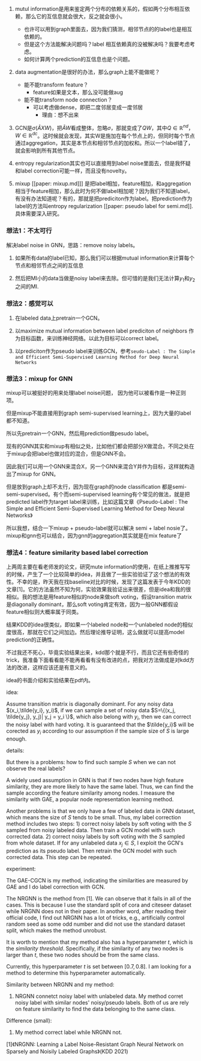 1. mutul information是用来鉴定两个分布的依赖关系的，假如两个分布相互依赖，那么它的互信息就会很大，反之就会很小。
   - 也许可以用到graph里面去，因为我们猜测，相邻节点的的label也是相互依赖的。
   - 但是这个方法能解决问题吗？label 相互依赖真的没被解决吗？我要考虑考虑。
   - 如何计算两个prediction的互信息也是个问题。
2. data augmentation是很好的办法，那么graph上能不能做呢？
   - 能不能transform feature？
       - feature如果是文本，那么没可能做aug
   - 能不能transform node connection？
       - 可以考虑做dense，即把二度邻居变成一度邻居
           - 理由：想不出来
3. GCN是$\sigma(\tilde{A}XW)$，把$\tilde{A}W$看成整体，忽略$\sigma$，那就变成了$QW$，其中$Q\in{\mathbb{R}^{nd}}$，$W\in\mathbb{R}^{dc}$。这时候就会发现，其实W是施加在每个节点上的，但同时每个节点通过aggregation，其实是本节点和相邻节点的加权和。所以一个label错了，就会影响到所有其他节点。

4. entropy regularization其实也可以直接用到label noise里面去，但是我怀疑和label correction可能一样，而且没有novelty。

5. mixup [[paper: mixup.md]]] 是把label相加，feature相加，和aggregation相当于feature相加，那么此时为何不做label相加呢？因为我们不知道label，有没有办法知道呢？有的，那就是把prediciton作为label。把prediction作为label的方法叫entropy regularization [[paper: pseudo label for semi.md]]. 具体需要深入研究。


### 想法1：不太可行

解决label noise in GNN，思路：remove noisy labels。

1. 如果所有data的label已知，那么我们可以根据mutual information来计算每个节点和相邻节点之间的互信息

2. 然后把MI小的data当做是noisy label来去除。但可惜的是我们无法计算$y_1$和$y_2$之间的MI.

### 想法2：感觉可以

1. 在labeled data上pretrain一个GCN。

2. 以maximize mutual information between label prediciton of neighbors 作为目标函数，来训练神经网络。以此为目标可以correct label。

3. 以prediciton作为pseudo label来训练GCN，参考`seudo-Label : The Simple and Efficient Semi-Supervised Learning Method for Deep Neural Networks`


### 想法3：mixup for GNN

mixup可以被挺好的用来处理label noise问题，
因为他可以被看作是一种正则项。

但是mixup不能直接用到graph semi-supervised learning上，因为大量的label都不知道。

所以先pretrain一个GNN，然后用prediction做pesudo label。

现有的GNN其实和mixup有相似之处，比如他们都会把部分X做混合。不同之处在于mixup会把label也做对应的混合，但是GNN不会。

因此我们可以用一个GNN来混合X，另一个GNN来混合Y并作为目标，这样就构造出了mixup for GNN。




但是放到graph上却不太行，因为现在graph的node classification 都是semi-semi-supervised。有个而semi-supervised learning有个常见的做法，就是把predicted label作为target label来训练，比如这篇文章《Pseudo-Label : The Simple and Efficient Semi-Supervised Learning Method for Deep Neural Networks》

所以我想，结合一下mixup + pseudo-label就可以解决 semi + label nosie了。mixup和gnn也可以结合，因为gnn的aggregation其实就是在mix feature了


### 想法4：feature similarity based label correction

上两周主要在看老师发的论文，研究mute information的使用，在纸上推推写写的时候，产生了一个比较简单的idea，并且做了一些实验验证了这个想法的有效性。不幸的是，昨天我在找baseline对比的时候，发现了这篇发表于今年KDD的文章${[1]}$。它的方法虽然不知为何，实验效果我验证出来很差，但是idea和我的很相似。我的想法是用feature相似的node来做soft voting，假设transition matrix是diagonally dominant，那么soft voting肯定有效，因为一般GNN都假设feature相似则大概率属于同类。

结果KDD的idea很类似，即如果一个labeled node和一个unlabeled node的相似度很高，那就在它们之间加边。然后理论推导证明，这么做就可以提高model prediction的正确性。

不过我还不死心，毕竟实验结果出来，kdd那个就是不行，而且它还有些奇怪的trick，我准备下面看看能不能再看看有没有改进的点，把我对方法做成是对kdd方法的改进，这样应该还是有意义的。

idea的书面介绍和实验结果在pdf内。


idea:

Assume transition matrix is diagonally dominant. For any noisy data $(x_i,\tilde{y_i}, y_i)$, 
if we can sample a set of noisy data $S=\{(x_j, \tilde{y_j}, y_j)| y_j = y_i \}$, which also belong with $y_i$, then we can correct the noisy label with hard voting. It is guaranteed that the $\tilde{y_i}$ will be corected as $y_i$ according to our assumption if the sample size of $S$ is large enough.

details:

But there is a problems: how to find such sample $S$ when we can not observe the real labels?

A widely used assumption in GNN is that if two nodes have high feature similarity, they are more likely to have the same label. Thus, we can find the sample according the feature similarity among nodes. I measure the similarity with GAE, a popular node representation learning method. 

Another problems is that we only have a few of labeled data in GNN dataset, which means the size of $S$ tends to be small. Thus, my label correction method includes two steps: 1) correct noisy labels by soft voting with the $S$ sampled from noisy labeled data. Then train a GCN model with such corrected data. 2) correct noisy labels by soft voting with the $S$ sampled from whole dataset. If for any unlabeled data $x_j\in S$, I exploit the GCN's prediction as its pseudo label. Then retrain the GCN model with such corrected data. This step can be repeated. 

experiment:

The GAE-CGCN is my method, indicating the similarities are measured by GAE and I do label correction with GCN.

The NRGNN is the method from ${[1]}$. We can observe that it fails in all of the cases. This is because I use the standard split of cora and citeseer dataset while NRGNN does not in their paper. In another word, after reading their official code, I find out NRGNN has a lot of tricks, e.g., artificially control random seed as some odd number and did not use the standard dataset split,  which makes the method unrobust.

It is worth to mention that my method also has a hyperparameter $t$, which is the *similarity threshold*. Specifically, if the similarity of any two nodes is larger than $t$, these two nodes should be from the same class.

Currently, this hyperparameter $t$ is set between $[0.7, 0.8]$. I am looking for a method to determine this hyperparameter automatically.

Similarity between NRGNN and my method:

1. NRGNN connetct noisy label with unlabeled data. My method corret noisy label with similar nodes' noisy/pseudo labels. Both of us are rely on feature similarity to find the data belonging to the same class.

Difference (small):

1. My method correct label while NRGNN not. 




[1]《NRGNN: Learning a Label Noise-Resistant Graph Neural Network on Sparsely and Noisily Labeled Graphs》(KDD 2021)